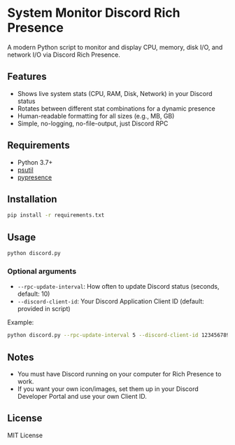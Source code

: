 # System Monitor Discord Rich Presence

A modern Python script to monitor and display CPU, memory, disk I/O, and network I/O via Discord Rich Presence.

## Features

- Shows live system stats (CPU, RAM, Disk, Network) in your Discord status
- Rotates between different stat combinations for a dynamic presence
- Human-readable formatting for all sizes (e.g., MB, GB)
- Simple, no-logging, no-file-output, just Discord RPC

## Requirements

- Python 3.7+
- [psutil](https://pypi.org/project/psutil/)
- [pypresence](https://pypi.org/project/pypresence/)

## Installation

```sh
pip install -r requirements.txt
```

## Usage

```sh
python discord.py
```

### Optional arguments

- `--rpc-update-interval`: How often to update Discord status (seconds, default: 10)
- `--discord-client-id`: Your Discord Application Client ID (default: provided in script)

Example:

```sh
python discord.py --rpc-update-interval 5 --discord-client-id 123456789012345678
```

## Notes

- You must have Discord running on your computer for Rich Presence to work.
- If you want your own icon/images, set them up in your Discord Developer Portal and use your own Client ID.

## License

MIT License